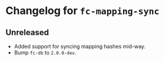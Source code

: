 # Changelog for `fc-mapping-sync`

## Unreleased

* Added support for syncing mapping hashes mid-way.
* Bump `fc-db` to `2.0.0-dev`.
